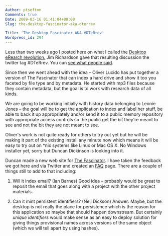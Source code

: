 ```yaml
---
Author: ptsefton
Comments: true
Date: 2009-03-16 01:41:04+00:00
Slug: the-desktop-fascinator-aka-dterrev

Title: 'The Desktop Fascinator AKA #DTeRrev'
Wordpress_id: 294
---
```


<div>

<div class="page-toc">

</div>

<div>

Less than two weeks ago I posted here on what I called the [Desktop
eRearch
revolution.](http://ptsefton.com/2009/03/05/desktop-eresearch-revolution.htm)
Jim Richardson gave that resulting discussion the twitter tag \#DTeRrev.
You can [see what people said](http://twitter.com/search?q=%23DTeRrev).

Since then we went ahead with the idea <span
class="spCh spChx2013">–</span> Oliver Lucido has put together a version
of The Fascinator that can index a hard drive and show it too you
faceted by file type and by metadata. He started with mp3 files because
they contain metadata, but the goal is to work with research data of all
kinds.

We are going to be working initially with history data belonging to
Leonie Jones <span class="spCh spChx2013">–</span> the goal will be to
get the application to index and label her stuff, be able to back it up
appropriately and/or send it to a public memory repository with
appropriate access controls so the public get the bit they're meant to
see and not the bit they are not meant to see.

Oliver's work is not quite ready for others to try out yet but he will
be making it part of the existing install any minute now which means it
will be easy to try out on \*nix systems like Linux or Mac OS X. No
Windows installer yet, sorry but Duncan Dickinson is looking into it.

Duncan made a new web site for [The
Fascinator](http://fascinator.usq.edu.au/). I have taken the feedback we
got here and via Twitter and created an
[FAQ](http://fascinator.usq.edu.au/faq/desktop-faq.htm) page. There are
a couple of things still to add to that including:

1.  Will it index email? (Ian Barnes) Good idea <span
    class="spCh spChx2013">–</span> probably would be great to reposit
    the email that goes along with a project with the other project
    materials.

2.  Can it mint persistent identifiers? (Neil Dickson) Answer: Maybe,
    but the desktop is not really the place for persistence which is the
    reason for this application so maybe that should happen downstream.
    But certainly *unique identifiers* would make sense as an easy to
    deploy solution for giving things provisional names across versions
    of the same object (which we will tell apart by using hashes).

</div>

</div>
